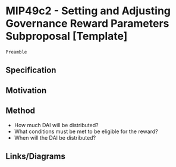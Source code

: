 # MIP49c2 - Setting and Adjusting Governance Reward Parameters Subproposal [Template]

```
Preamble
```

## Specification

## Motivation

## Method 

* How much DAI will be distributed?
* What conditions must be met to be eligible for the reward?
* When will the DAI be distributed?

## Links/Diagrams 
